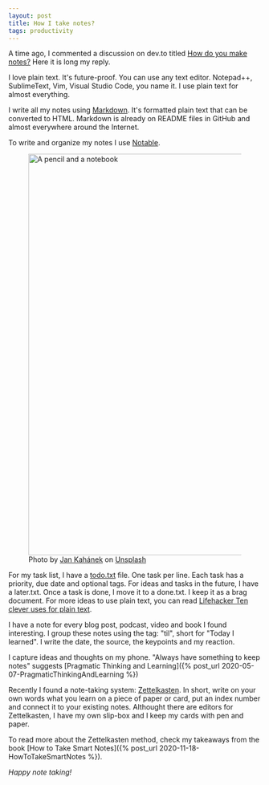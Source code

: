 ```yaml
---
layout: post
title: How I take notes?
tags: productivity
---
```


A time ago, I commented a discussion on dev.to titled [How do you make notes?](https://dev.to/kvanrooyen/how-do-you-make-notes-3444) Here it is long my reply. 

I love plain text. It's future-proof. You can use any text editor. Notepad++, SublimeText, Vim, Visual Studio Code, you name it. I use plain text for almost everything.

I write all my notes using [Markdown](https://www.markdownguide.org/). It's formatted plain text that can be converted to HTML. Markdown is already on README files in GitHub and almost everywhere around the Internet.

To write and organize my notes I use [Notable](https://notable.app/).

<figure>
<img src="https://images.unsplash.com/photo-1483546416237-76fd26bbcdd1?ixlib=rb-1.2.1&q=80&fm=jpg&crop=entropy&cs=tinysrgb&w=800&h=400&fit=crop&ixid=eyJhcHBfaWQiOjF9" width="800" alt="A pencil and a notebook" />

<figcaption><span>Photo by <a href="https://unsplash.com/@honza_kahanek?utm_source=unsplash&amp;utm_medium=referral&amp;utm_content=creditCopyText">Jan Kahánek</a> on <a href="https://unsplash.com/?utm_source=unsplash&amp;utm_medium=referral&amp;utm_content=creditCopyText">Unsplash</a></span></figcaption>
</figure>

For my task list, I have a [todo.txt](http://todotxt.org/) file. One task per line. Each task has a priority, due date and optional tags. For ideas and tasks in the future, I have a later.txt. Once a task is done, I move it to a done.txt. I keep it as a brag document. For more ideas to use plain text, you can read [Lifehacker Ten clever uses for plain text](https://lifehacker.com/ten-clever-uses-for-plain-text-files-that-can-increase-1662774267).

I have a note for every blog post, podcast, video and book I found interesting. I group these notes using the tag: "til", short for "Today I learned". I write the date, the source, the keypoints and my reaction.

I capture ideas and thoughts on my phone. "Always have something to keep notes" suggests [Pragmatic Thinking and Learning]({% post_url 2020-05-07-PragmaticThinkingAndLearning %})

Recently I found a note-taking system: [Zettelkasten](https://en.wikipedia.org/wiki/Zettelkasten). In short, write on your own words what you learn on a piece of paper or card, put an index number and connect it to your existing notes. Althought there are editors for Zettelkasten, I have my own slip-box and I keep my cards with pen and paper.

To read more about the Zettelkasten method, check my takeaways from the book [How to Take Smart Notes]({% post_url 2020-11-18-HowToTakeSmartNotes %}).

_Happy note taking!_
